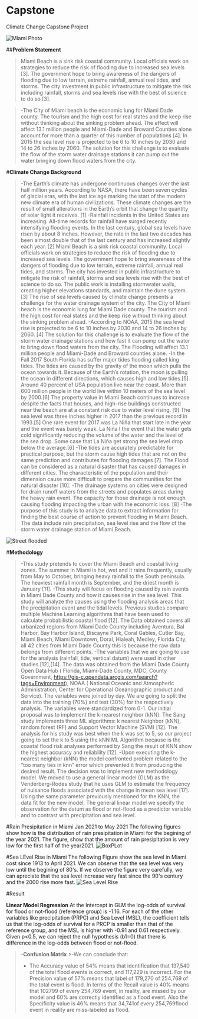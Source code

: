 # Capstone
Climate Change Capstone Project

![Miami Photo](Images/FLflood.jpg)


##**Problem Statement**

 > Miami Beach is a sink risk coastal community. Local officials work on strategies to reduce the risk of flooding due to increased sea levels [3]. The government hope to bring awareness of the dangers of flooding due to low terrain, extreme rainfall, annual real tides, and storms. The city investment in public infrastructure to mitigate the risk including rainfall, storms and sea levels rise with the best of science to do so [3].
  
>-The City of Miami beach is the economic lung for Miami Dade county. The tourism and the high cost for real states and the keep rise without thinking about the sinking problem ahead.  The effect will affect 13.1 million people and Miami-Dade and Broward Counties alone account for more than a quarter of this number of populations [4]. In 2015 the sea level rise is projected to be 6 to 10 inches by 2030 and 14 to 26 inches by 2060. The solution for this challenge is to evaluate the flow of the storm water drainage stations it can pump out the water bringing down flood waters from the city.

#**Climate Change Background**
>-The Earth’s climate has undergone continuous changes over the last half million years. According to NASA, there have been seven cycles of glacial eras, with the last ice age marking the start of the modern new climate era of human civilizations. These climate changes are the result of small alterations in the Earth’s orbit that change the quantity of solar light it receives. [1]
>-Rainfall incidents in the United States are increasing. All-time records for rainfall have surged recently intensifying flooding events. In the last century, global sea levels have risen by about 8 inches. However, the rate in the last two decades has been almost double that of the last century and has increased slightly each year. [2]
Miami Beach is a sink risk coastal community. Local officials work on strategies to reduce the risk of flooding due to increased sea levels. The government hope to bring awareness of the dangers of flooding due to low terrain, extreme rainfall, annual real tides, and storms. The city has invested in public infrastructure to mitigate the risk of rainfall, storms and sea levels rise with the best of science to do so. The public work is installing stormwater walls, creating higher elevations standards, and maintain the dune system.[3] The rise of sea levels caused by climate change presents a challenge for the water drainage system of the city. The City of Miami beach is the economic lung for Miami Dade county. The tourism and the high cost for real states and the keep rise without thinking about the sinking problem ahead.
>-According to NOAA, 2015 the sea level rise is projected to be 6 to 10 inches by 2030 and 14 to 26 inches by 2060. [4] The solution for this challenge is to evaluate the flow of the storm water drainage stations and how fast it can pump out the water to bring down flood waters from the city. The Flooding will affect 13.1 million people and Miami-Dade and Broward counties alone.
>-In the Fall 2017 South Florida has suffer major tides flooding called king tides. The tides are caused by the gravity of the moon which pulls the ocean towards it. Because of the Earth’s rotation, the moon is pulling the ocean in different directions, which causes high and low tides.[5]
Around 40 percent of USA population live near the coast. More than 600 million people in the world live within 10 meters of the sea level by 2000.[6] The property value in Miami Beach continues to increase despite the facts that houses, and high-rise buildings constructed near the beach are at a constant risk due to water level rising. [9]
The sea level was three inches higher in 2017 than the previous record in 1993.[5] One rare event for 2017 was La Niña that start late in the year and the event was barely weak. La Niña I the event that the water gets cold significantly reducing the volume of the water and the level of the sea drop. Some case that La Niña get strong the sea level drop below the average.[6]
>-The tides are accurately predictable for practical purpose, but the storm cause high tides that are not on the same prediction and contributes for flooding damages [7]. The Flood can be considered as a natural disaster that has caused damages in different cities. The characteristic of the population and their dimension cause more difficult to prepare the communities for the natural disaster [10].
>-The drainage systems on cities were designed for drain runoff waters from the streets and populates areas during the heavy rain event. The capacity for those drainage is not enough causing flooding impacting the urban with the economic loss. [8]
>-The purpose of this study is to analyze data to extract information for finding the best course of action to prevent flooding in Miami Beach. The data include rain precipitation, sea level rise and the flow of the storm water drainage station of Miami Beach.


![Street flooded](Images/streetFlooded.jpg)

#**Methodology**
>-This study pretends to cover the Miami Beach and coastal living zones. The summer in Miami is hot, wet and it rains frequently, usually from May to October, bringing heavy rainfall to the South peninsula. The heaviest rainfall month is September, and the driest month is January [11].
>-This study will focus on flooding caused by rain events in Miami Dade County and how it causes rise in the sea level. This study will analyze the causes using the flooding analysis areas that the precipitation event and the tidal levels. Previous studies compare multiple Machine Learning algorithms that have been used to calculate probabilistic coastal flood [12]. The Data obtained covers all urbanized regions from Miami Dade County including Aventura, Bal Harbor, Bay Harbor Island, Biscayne Park, Coral Gables, Cutler Bay, Miami Beach, Miami Downtown, Doral, Hialeah, Medley, Florida City, all 42 cities from Miami Dade County this is because the raw data belongs from different points. 
>-The variables that we are going to use for the analysis (rainfall, tide, vertical datum) were used in other studies [12],[14]. The data was obtained from the Miami Dade County Open Data Hub ( Florida, Miami-Dade County, MDC, County Government, https://gis-c.opendata.arcgis.com/search?tags=Environment), NOAA ( National Oceanic and Atmospheric Administration, Center for Operational Oceanographic product and Service). The variables were joined by day. We are going to split the data into the training (70%) and test (30%) for the respectively analysis. The variables were standardized from 0-1. Our initial proposal was to implement the k-nearest neighbor (kNN). The Sang study implements three ML algorithms: k nearest Neighbor (kNN), random forest (RF) and Support Vector Machine (SVM) [12].  The analysis for his study was best when the k was set to 5, so our project going to set the k to 5 using the kNN ML Algorithm because is the coastal flood risk analyses performed by Sang the result of KNN show the highest accuracy and reliability [12].
>-Upon executing the k-nearest neighbor (kNN) the model confronted problem related to the “too many ties in knn” error which prevented it from producing the desired result. The decision was to implement new methodology model. We moved to use a general linear model (GLM) as the Venderberg-Rodes study that he uses GLM to estimate the frequency of nuisance floods associated with the change in mean sea level [17].
Using the same parameter previously mentioned for the KNN, the data fit for the new model. The general linear model we specify the observation for the datum as flood or not-flood as a predictor variable and to contrast with precipitation and sea level. 


#Rain Presipitation in Miami Jan 2021 to May 2021
The following figures show how is the distribution of rain presipitation in Miami for the begining of the year 2021. The figure, show that the amount of rain presipitation is very low for the first half of the year2021.
![BoxPLot](Images/raini0.JPG)

#Sea LEvel Rise in Miami 
The following Figure show the sea level in Miami cost since 1913 to April 2021. We can observe that the sea level was very low until the begining of 80's. If we observe the figure very carefully, we can apreciate that the sea level increase very fast since the 90's century and the 2000 rise more fast.
![Sea Level Rise](Images/slk_all.JPG)

#Result

**Linear Model Regression**
 At the Intercept in GLM the log-odds of survival for flood or not-flood (reference group) is -1.16.
For each of the other variables like precipitation (PRPC) and Sea Level (MSL), the coefficient tells us that the log-odds of survival for a PRCP is smaller than that of the reference group, and the MSL is higher with -0.91 and 0.61 respectively.
Given p<0.5, we can reject the null hypothesis (b1=0) that there is  difference in the log-odds between flood or not-flood. 
>-**Confusion Matrix**
	>-We can conclude that:
>- The Accuracy value of 54% means that identification that 137,540 of the total flood events is correct, and 117,229 is incorrect.
For the Precision value of 57% means that label of 179,270 of 254,769 of the total event is flood.
In terms of the Recall value is 40% means that 102799 of every 254,769 event, in reality, are missed by our model and 60% are correctly identified as a flood event.
Also the Specificity value is 46% means that 34,741of every 254,769flood event in reality are miss-labeled as flood.


